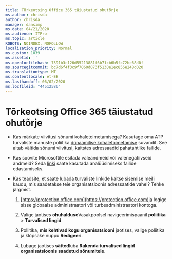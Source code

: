 ```yaml
---
title: Tõrkeotsing Office 365 täiustatud ohutõrje
ms.author: chrisda
author: chrisda
manager: dansimp
ms.date: 04/21/2020
ms.audience: ITPro
ms.topic: article
ROBOTS: NOINDEX, NOFOLLOW
localization_priority: Normal
ms.custom: 1039
ms.assetid: ''
ms.openlocfilehash: 7391b3c126d55213881f6b71cb6b5fc72bc68d0f
ms.sourcegitcommit: bc7d6f4f3c9f7060d073f5130e1ec856e248d020
ms.translationtype: MT
ms.contentlocale: et-EE
ms.lasthandoff: 06/02/2020
ms.locfileid: "44512586"
---
```

# <a name="troubleshooting-office-365-advanced-threat-protection"></a>Tõrkeotsing Office 365 täiustatud ohutõrje

- Kas märkate viivitusi sõnumi kohaletoimetamisega? Kasutage oma ATP turvaliste manuste poliitika [dünaamilise kohaletoimetamise](https://docs.microsoft.com/microsoft-365/security/office-365-security/dynamic-delivery-and-previewing) suvandit. See aitab vältida sõnumi viivitusi, kaitstes adressaadid pahatahtlike failide.

- Kas soovite Microsoftile esitada valeandmeid või valenegatiivseid andmeid? Seda [linki](https://www.microsoft.com/wdsi/filesubmission/) saate kasutada analüüsimiseks failide edastamiseks.

- Kas teadsite, et saate lubada turvaliste linkide kaitse sisemise meili kaudu, mis saadetakse teie organisatsioonis adressaatide vahel? Tehke järgmist.

  1. [https://protection.office.com](https://protection.office.com)ja logige sisse globaalse administraatori või turbeadministraatori kontoga.

  2. Valige jaotises **ohuhalduse**Vasakpoolsel navigeerimispaanil **poliitika** \> **Turvalised lingid**.

  3. Poliitika, **mis kehtivad kogu organisatsiooni** jaotises, valige poliitika ja klõpsake nuppu **Redigeeri**.

  4. Lubage jaotises **sätted**luba **Rakenda turvalised lingid organisatsioonis saadetud sõnumitele**.

